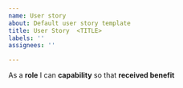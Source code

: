 ```yaml
---
name: User story
about: Default user story template
title: User Story  <TITLE>
labels: ''
assignees: ''

---
```


As a **role** I can **capability** so that **received benefit**
